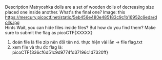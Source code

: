 Description
Matryoshka dolls are a set of wooden dolls of decreasing size placed one inside another.
What's the final one? Image: this
https://mercury.picoctf.net/static/5eb456e480e485183c9c1b16952c6eda/dolls.jpg <br>
Hints 
Wait, you can hide files inside files? But how do you find them?
Make sure to submit the flag as picoCTF{XXXXX}
1. đoán file là file zip nên đổi tên nó.
thực hiện vài lần -> file flag.txt
2. xem file và thu đc flag là: picoCTF{336cf6d51c9d9774fd37196c1d7320ff}
